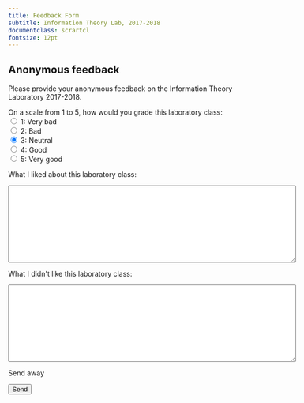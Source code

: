 ```yaml
---
title: Feedback Form
subtitle: Information Theory Lab, 2017-2018
documentclass: scrartcl
fontsize: 12pt
---
```


## Anonymous feedback

Please provide your anonymous feedback on the Information Theory Laboratory 2017-2018.

<form action="http://formspree.io/nikcleju@etti.tuiasi.ro">

On a scale from 1 to 5, how would you grade this laboratory class:<br>
<input type="radio" name="option" value="1"> 1: Very bad<br>
<input type="radio" name="option" value="2"> 2: Bad<br>
<input type="radio" name="option" value="3" checked> 3: Neutral<br>
<input type="radio" name="option" value="4"> 4: Good<br>
<input type="radio" name="option" value="5"> 5: Very good<br>

What I liked about this laboratory class:<br>

<textarea name="body1" rows="10" cols="70">
</textarea>
<hrule>


What I didn't like this laboratory class:<br>

<textarea name="body2" rows="10" cols="70">
</textarea>


Send away<br>

<input type="submit" value="Send">
</form>
